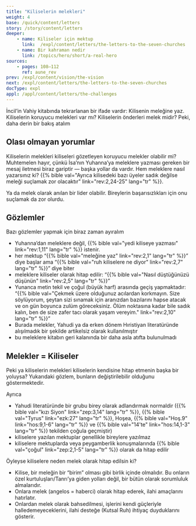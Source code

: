 ```yaml
---
title: "Kiliselerin melekleri"
weight: 4
base: /quick/content/letters
story: /story/content/letters
deeper:
    - name: Kiliseler için mektup
      link:  /expl/content/letters/the-letters-to-the-seven-churches
    - name: Bir kahraman nedir
      link: /topics/hero/short/a-real-hero
sources: 
    - pages: 108–112
      ref: aune_rev
prev: /expl/content/vision/the-vision
next: /expl/content/letters/the-letters-to-the-seven-churches
docType: expl
appl: /appl/content/letters/the-challenges
---
```


İncil’in Vahiy kitabında tekrarlanan bir ifade vardır: Kilisenin meleğine yaz. Kiliselerin koruyucu melekleri var mı? Kiliselerin önderleri melek midir? Peki, daha derin bir bakış atalım

## Olası olmayan yorumlar

<a name="7774"></a>
Kiliselerin melekleri kiliseleri gözetleyen koruyucu melekler olabilir mi? Muhtemelen hayır, çünkü İsa’nın Yuhanna’ya meleklere yazması gereken bir mesaj iletmesi biraz gariptir — başka yollar da vardır. Hem meleklere nasıl yazarsınız ki? {{% bible val="Ayrıca kilisedeki bazı üyeler sadık değilse meleği suçlamak zor olacaktır" link="rev:2,24-25" lang="tr" %}}.

Ya da melek olarak anılan bir lider olabilir. Bireylerin başarısızlıkları için onu suçlamak da zor olurdu.

## Gözlemler

<a name="22d1"></a>
Bazı gözlemler yapmak için biraz zaman ayıralım

- Yuhanna’dan meleklere değil, {{% bible val="yedi kiliseye yazması" link="rev:1,11" lang="tr" %}} istenir.
- her mektup “{{% bible val="meleğine yaz" link="rev:2,1" lang="tr" %}}” diye başlar ama “{{% bible val="ruh kiliselere ne diyor" link="rev:2,7" lang="tr" %}}” diye biter
- meleklere kiliseler olarak hitap edilir: “{{% bible val="Nasıl düştüğünüzü düşünün" link="rev:2,5" lang="tr" %}}”
- Yunanca metin tekil ve çoğul (büyük harf) arasında geçiş yapmaktadır: “{{% bible val="Çekmek üzere olduğunuz acılardan korkmayın. Size söylüyorum, şeytan sizi sınamak için aranızdan bazılarını hapse atacak ve on gün boyunca zulüm göreceksiniz. Ölüm noktasına kadar bile sadık kalın, ben de size zafer tacı olarak yaşam vereyim." link="rev:2,10" lang="tr" %}}”
- Burada melekler, Yahudi ya da erken dönem Hıristiyan literatüründe alışılmadık bir şekilde artikelsiz olarak kullanılmıştır
- bu meleklere kitabın geri kalanında bir daha asla atıfta bulunulmadı

## Melekler = Kiliseler

<a name="1220"></a>
Peki ya kiliselerin melekleri kiliselerin kendisine hitap etmenin başka bir yoluysa? Yukarıdaki gözlem, bunların değiştirilebilir olduğunu göstermektedir.

Ayrıca

- Yahudi literatüründe bir grubu birey olarak adlandırmak normaldir ({{% bible val="kızı Siyon" link="zep:3,14" lang="tr" %}}, {{% bible val="Tyrus" link="ezk:27" lang="tr" %}}, Hoşea, {{% bible val="Hoş.9" link="hos:9,1-6" lang="tr" %}} ve {{% bible val="14'te" link="hos:14,1-3" lang="tr" %}} tekilden çoğula geçmiştir)
- kiliselere yazılan mektuplar genellikle bireylere yazılmaz
- kiliselere mektuplarda veya peygamberlik konuşmalarında {{% bible val="çoğul" link="zep:2,1-5" lang="tr" %}} olarak da hitap edilir

Öyleyse kiliselere neden melek olarak hitap edilsin ki?

- Kilise, bir meleğin bir “birim” olması gibi birlik içinde olmalıdır. Bu onların özel kurtuluşları/Tanrı’ya giden yolları değil, bir bütün olarak sorumluluk almalarıdır.
- Onlara melek (angelos = haberci) olarak hitap ederek, ilahi amaçlarını hatırlatır.
- Onlardan melek olarak bahsedilmesi, işlerini kendi güçleriyle halledemeyeceklerini, ilahi desteğe (Kutsal Ruh) ihtiyaç duyduklarını gösterir.
